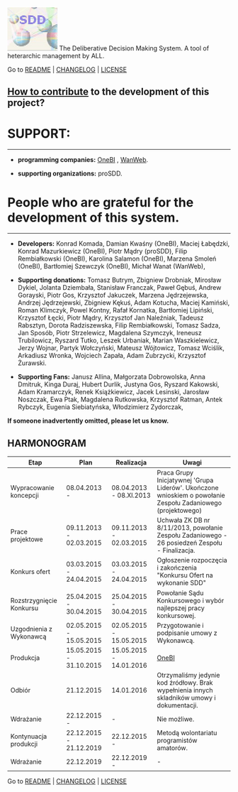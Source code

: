 ![](https://github.com/madrypiotr/SDD/blob/master/client/stylesheets/sdd.jpg) The Deliberative Decision Making System. A tool of heterarchic management by ALL.

Go to [README] | [CHANGELOG] | [LICENSE]

## [How to contribute] to the development of this project?

# SUPPORT:
---
* **programming companies:** 
[OneBI] ,
[WanWeb].

* **supporting organizations:** 
proSDD. 

# People who are grateful for the development of this system.
---
* **Developers:** 
Konrad Komada, 
Damian Kwaśny (OneBI), 
Maciej Łabędzki, 
Konrad Mazurkiewicz (OneBI), 
Piotr Mądry (proSDD), 
Filip Rembiałkowski (OneBI), 
Karolina Salamon (OneBI), 
Marzena Smoleń (OneBI), 
Bartłomiej Szewczyk (OneBI), 
Michał Wanat (WanWeb), 

* **Supporting donations:** 
Tomasz Butrym, 
Zbigniew Drobniak, 
Mirosław Dykiel, 
Jolanta Dziembała, 
Stanisław Franczak, 
Paweł Gębuś, 
Andrew Gorayski, 
Piotr Gos, 
Krzysztof Jakuczek, 
Marzena Jędrzejewska, 
Andrzej Jędrzejewski, 
Zbigniew Kękuś, 
Adam Kotucha, 
Maciej Kamiński, 
Roman Klimczyk, 
Powel Kontny, 
Rafał Kornatka, 
Bartłomiej Lipiński, 
Krzysztof Łęcki, 
Piotr Mądry, 
Krzysztof Jan Naleźniak, 
Tadeusz Rabsztyn, 
Dorota Radziszewska, 
Filip Rembiałkowski, 
Tomasz Sadza, 
Jan Sposób, 
Piotr Strzelewicz, 
Magdalena Szymczyk, 
Ireneusz Trubilowicz, 
Ryszard Tutko, 
Leszek Urbaniak, 
Marian Waszkielewicz, 
Jerzy Wojnar, 
Partyk Wołczyński, 
Mateusz Wójtowicz, 
Tomasz Wciślik, 
Arkadiusz Wronka, 
Wojciech Zapała, 
Adam Zubrzycki, 
Krzysztof Żurawski. 

* **Supporting Fans:** 
Janusz Allina, 
Małgorzata Dobrowolska, 
Anna Dmitruk, 
Kinga Duraj, 
Hubert Durlik,
Justyna Gos, 
Ryszard Kakowski, 
Adam Kramarczyk, 
Renek Książkiewicz, 
Jacek Lesinski, 
Jarosław Noszczak, 
Ewa Ptak,
Magdalena Rutkowska, 
Krzysztof Ratman, 
Antek Rybczyk, 
Eugenia Siebiatyńska, 
Włodzimierz Zydorczak, 

**If someone inadvertently omitted, please let us know.**

## HARMONOGRAM

| Etap | Plan | Realizacja | Uwagi |
|---------|------------|---------------------|----------------------------------------------------------|
| Wypracowanie koncepcji | 08.04.2013 -  | 08.04.2013 - 08.XI.2013 | Praca Grupy Inicjatywnej 'Grupa Liderów'. Ukończone wnioskiem o powołanie Zespołu Zadaniowego (projektowego) |
| Prace projektowe | 09.11.2013 - 02.03.2015 | 09.11.2013 - 02.03.2015 | Uchwała ZK DB nr 8/11/2013, powołanie Zespołu Zadaniowego - 26 posiedzeń Zespołu - Finalizacja. |
| Konkurs ofert | 03.03.2015 - 24.04.2015 | 03.03.2015 - 24.04.2015 | Ogłoszenie rozpoczęcia i zakończenia "Konkursu Ofert na wykonanie SDD" |
| Rozstrzygnięcie Konkursu | 25.04.2015 - 30.04.2015 | 25.04.2015 - 30.04.2015 | Powołanie Sądu Konkursowego i wybór najlepszej pracy konkursowej. |
| Uzgodnienia z Wykonawcą | 02.05.2015 - 15.05.2015 | 02.05.2015 - 15.05.2015 | Przygotowanie i podpisanie umowy z Wykonawcą. |
| Produkcja | 15.05.2015 - 31.10.2015 | 15.05.2015 - 14.01.2016 | [OneBI] |
| Odbiór | 21.12.2015 | 14.01.2016 | Otrzymaliśmy jedynie kod źródłowy. Brak wypełnienia innych skladników umowy i dokumentacji. |
| Wdrażanie | 22.12.2015 - | - | Nie możliwe. |
| Kontynuacja produkcji | 22.12.2015 - 21.12.2019 | 22.12.2015 -  | Metodą wolontariatu programistów amatorów. |
| Wdrażanie | 22.12.2019 | 22.12.2019 - | - |

Go to [README] | [CHANGELOG] | [LICENSE]

[SDD]: http://sdd.ha.pl
[SDD GitHub issue page]: https://github.com/madrypiotr/SDD/issues
[Download the SDD source code]: https://github.com/madrypiotr/SDD
[Install the METEOR]: https://www.meteor.com/install
[METEOR]: https://github.com/meteor/meteor
[MongoDB]: https://github.com/mongodb
[NodeJS]: https://github.com/nodejs/node/blob/master/LICENSE
[HTML5]: https://www.w3.org/2011/03/html-license-options.html
[jQuery]: https://github.com/jquery/jquery/blob/master/LICENSE.txt
[Bootstrap]: https://github.com/twbs/bootstrap
[README]: https://github.com/madrypiotr/SDD/blob/master/README.md
[LICENSE]: https://github.com/madrypiotr/SDD/blob/master/LICENSE.md
[CHANGELOG]: https://github.com/madrypiotr/SDD/blob/master/CHANGELOG.md
[How to contribute]: https://github.com/madrypiotr/SDD/blob/master/README.md
[WanWeb]: http://ha.pl/#contact
[OneBI]: http://www.onebi.eu

